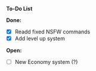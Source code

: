 **To-Do List**

__Done:__
- [x] Readd fixed NSFW commands
- [x] Add level up system

__Open:__
- [ ] New Economy system (?)